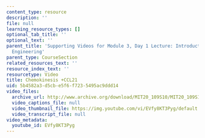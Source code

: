 ```yaml
---
content_type: resource
description: ''
file: null
learning_resource_types: []
optional_tab_title: ''
optional_text: ''
parent_title: 'Supporting Videos for Module 3, Day 1 Lecture: Introduction to Cell-Biomaterial
  Engineering'
parent_type: CourseSection
related_resources_text: ''
resource_index_text: ''
resourcetype: Video
title: Chemokinesis +CCL21
uid: 5b4582a3-d5cb-e5f6-f723-5495ac9ddd14
video_files:
  archive_url: http://www.archive.org/download/MIT20_109S10/MIT20_109S10_m3d1_vid2.mp4
  video_captions_file: null
  video_thumbnail_file: https://img.youtube.com/vi/EVfy8KT3Pyg/default.jpg
  video_transcript_file: null
video_metadata:
  youtube_id: EVfy8KT3Pyg
---
```

